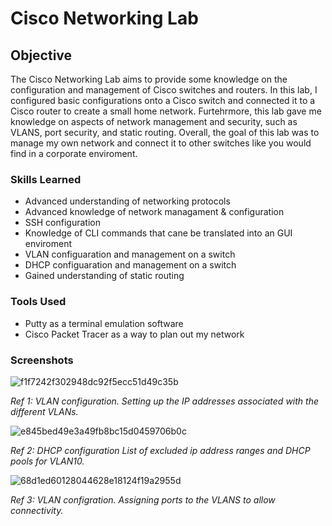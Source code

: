 # Cisco Networking Lab

## Objective
The Cisco Networking Lab aims to provide some knowledge on the configuration and management of Cisco switches and routers. In this lab, I configured basic configurations onto a Cisco switch and connected it to a Cisco router to create a small home network. Furtehrmore, this lab gave me knowledge on aspects of network management and security, such as VLANS, port security, and static routing. Overall, the goal of this lab was to manage my own network and connect it to other switches like you would find in a corporate enviroment. 

### Skills Learned
- Advanced understanding of networking protocols
- Advanced knowledge of network managament & configuration
- SSH configuration
- Knowledge of CLI commands that cane be translated into an GUI enviroment
- VLAN configuaration and management on a switch
- DHCP configuaration and management on a switch
- Gained understanding of static routing

### Tools Used
- Putty as a terminal emulation software
- Cisco Packet Tracer as a way to plan out my network

### Screenshots
![f1f7242f302948dc92f5ecc51d49c35b](https://github.com/user-attachments/assets/8925db3a-d09d-4e1c-976e-739f19bc67d6)

*Ref 1: VLAN configuration. Setting up the IP addresses associated with the different VLANs.*

![e845bed49e3a49fb8bc15d0459706b0c](https://github.com/user-attachments/assets/d55d5994-7325-41ea-a698-73152f0f5d67)

*Ref 2: DHCP configuration List of excluded ip address ranges and DHCP pools for VLAN10.*

![68d1ed60128044628e18124f19a2955d](https://github.com/user-attachments/assets/93a30d29-b053-411d-a5f0-392d9b2d2190)

*Ref 3: VLAN configration. Assigning ports to the VLANS to allow connectivity.*

























































































































































